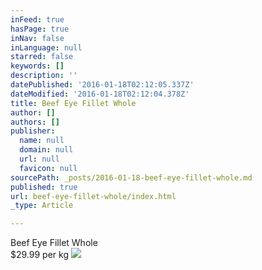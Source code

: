 ```yaml
---
inFeed: true
hasPage: true
inNav: false
inLanguage: null
starred: false
keywords: []
description: ''
datePublished: '2016-01-18T02:12:05.337Z'
dateModified: '2016-01-18T02:12:04.378Z'
title: Beef Eye Fillet Whole
author: []
authors: []
publisher:
  name: null
  domain: null
  url: null
  favicon: null
sourcePath: _posts/2016-01-18-beef-eye-fillet-whole.md
published: true
url: beef-eye-fillet-whole/index.html
_type: Article

---
```

Beef Eye Fillet Whole  
$29.99 per kg
![](https://s3-us-west-2.amazonaws.com/the-grid-img/p/a56e3c6738cd7210e36daa4d5db0e1a64d3c2341.jpg)